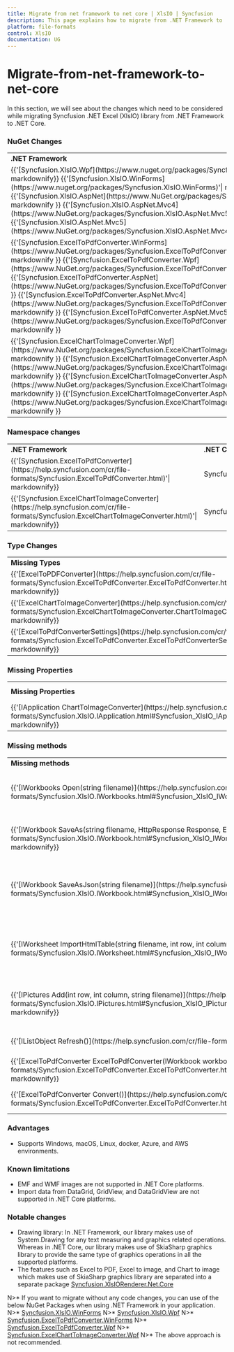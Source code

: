 ```yaml
---
title: Migrate from net framework to net core | XlsIO | Syncfusion
description: This page explains how to migrate from .NET Framework to .NET Core.
platform: file-formats
control: XlsIO
documentation: UG
---
```


# Migrate-from-net-framework-to-net-core

In this section, we will see about the changes which need to be considered while migrating Syncfusion .NET Excel (XlsIO) library from .NET Framework to .NET Core.

### NuGet Changes
<table>
        <tr>
            <td>
                <b>.NET Framework</b>
            </td>
            <td>
                <b>.NET Core</b>
            </td>
        </tr>
        <tr>
            <td>
				{{'[Syncfusion.XlsIO.Wpf](https://www.nuget.org/packages/Syncfusion.XlsIO.Wpf)'| markdownify}}
				{{'[Syncfusion.XlsIO.WinForms](https://www.nuget.org/packages/Syncfusion.XlsIO.WinForms)'| markdownify}}
                {{'[Syncfusion.XlsIO.AspNet](https://www.NuGet.org/packages/Syncfusion.XlsIO.AspNet)'| markdownify }}
                {{'[Syncfusion.XlsIO.AspNet.Mvc4](https://www.NuGet.org/packages/Syncfusion.XlsIO.AspNet.Mvc5)'| markdownify }}
                {{'[Syncfusion.XlsIO.AspNet.Mvc5](https://www.NuGet.org/packages/Syncfusion.XlsIO.AspNet.Mvc4)'| markdownify }}
            </td>
            <td>
               {{'[Syncfusion.XlsIO.Net.Core](https://www.NuGet.org/packages/Syncfusion.XlsIO.Net.Core)'| markdownify }}
            </td>
        </tr>
        <tr>
            <td>
			{{'[Syncfusion.ExcelToPdfConverter.WinForms](https://www.NuGet.org/packages/Syncfusion.ExcelToPdfConverter.WinForms)'| markdownify }}
			{{'[Syncfusion.ExcelToPdfConverter.Wpf](https://www.NuGet.org/packages/Syncfusion.ExcelToPdfConverter.Wpf)'| markdownify }}
			{{'[Syncfusion.ExcelToPdfConverter.AspNet](https://www.NuGet.org/packages/Syncfusion.ExcelToPdfConverter.AspNet)'| markdownify }}
			{{'[Syncfusion.ExcelToPdfConverter.AspNet.Mvc4](https://www.NuGet.org/packages/Syncfusion.ExcelToPdfConverter.AspNet.Mvc4)'| markdownify }}
                {{'[Syncfusion.ExcelToPdfConverter.AspNet.Mvc5](https://www.NuGet.org/packages/Syncfusion.ExcelToPdfConverter.AspNet.Mvc5)'| markdownify }}
            </td>
            <td>
                {{'[Syncfusion.XlsIORenderer](https://www.NuGet.org/packages/Syncfusion.XlsIORenderer.Net.Core)'| markdownify }}
            </td>
        </tr>
        <tr>
            <td>
             {{'[Syncfusion.ExcelChartToImageConverter.Wpf](https://www.NuGet.org/packages/Syncfusion.ExcelChartToImageConverter.Wpf)'| markdownify }}
			{{'[Syncfusion.ExcelChartToImageConverter.AspNet](https://www.NuGet.org/packages/Syncfusion.ExcelChartToImageConverter.AspNet)'| markdownify }}
			{{'[Syncfusion.ExcelChartToImageConverter.AspNet.Mvc4](https://www.NuGet.org/packages/Syncfusion.ExcelChartToImageConverter.AspNet.Mvc4)'| markdownify }}
                {{'[Syncfusion.ExcelChartToImageConverter.AspNet.Mvc5](https://www.NuGet.org/packages/Syncfusion.ExcelChartToImageConverter.AspNet.Mvc5)'| markdownify }}
            </td>
            <td>
                Not needed. Same functionalities are moved to {{'[Syncfusion.XlsIORenderer](https://www.NuGet.org/packages/Syncfusion.XlsIORenderer.Net.Core)'| markdownify }}
            </td>
        </tr>
</table>

### Namespace changes

<table>
        <tr>
            <td>
                <b>.NET Framework</b> 
            </td>
            <td>
                <b>.NET Core</b> 
            </td>
        </tr>
        <tr>
            <td>
                {{'[Syncfusion.ExcelToPdfConverter](https://help.syncfusion.com/cr/file-formats/Syncfusion.ExcelToPdfConverter.html)'| markdownify}}
            </td>
            <td>
                Syncfusion.XlsIORenderer 
            </td>
        </tr>
		<tr>
            <td>
                {{'[Syncfusion.ExcelChartToImageConverter](https://help.syncfusion.com/cr/file-formats/Syncfusion.ExcelChartToImageConverter.html)'| markdownify}}
            </td>
            <td>
                Syncfusion.XlsIORenderer 
            </td>
        </tr>
</table>

### Type Changes
<table>
        <tr>
            <td>
                <b>Missing Types</b> 
            </td>
            <td>
                <b>Alternate Types</b> 
            </td>
        </tr>
        <tr>
            <td>
                {{'[ExcelToPDFConverter](https://help.syncfusion.com/cr/file-formats/Syncfusion.ExcelToPdfConverter.ExcelToPdfConverter.html)'| markdownify}}
            </td>
            <td>
                XlsIORenderer 
            </td>
        </tr>
        <tr>
            <td>
                {{'[ExcelChartToImageConverter](https://help.syncfusion.com/cr/file-formats/Syncfusion.ExcelChartToImageConverter.ChartToImageConverter.html)'| markdownify}}
            </td>
            <td>
                XlsIORenderer 
            </td>
        </tr>
	   <tr>
            <td>
                {{'[ExcelToPdfConverterSettings](https://help.syncfusion.com/cr/file-formats/Syncfusion.ExcelToPdfConverter.ExcelToPdfConverterSettings.html)'| markdownify}}
            </td>
            <td>
                XlsIORendererSettings
            </td>
        </tr>
</table>


### Missing Properties
<table>
        <tr>
            <td>
                <b>Missing Properties</b> 
            </td>
            <td>
                <b>Alternate Properties</b> 
            </td>
        </tr>
        <tr>
            <td>
                {{'[IApplication ChartToImageConverter](https://help.syncfusion.com/cr/file-formats/Syncfusion.XlsIO.IApplication.html#Syncfusion_XlsIO_IApplication_ChartToImageConverter)'| markdownify}}
            </td>
            <td>
                IApplication XlsIORenderer 
            </td>
        </tr>
</table>

### Missing methods
<table>
        <tr>
            <td>
                <b>Missing methods</b> 
            </td>
            <td>
                <b>Alternate methods</b> 
            </td>
        </tr>
        <tr>
            <td>
                {{'[IWorkbooks Open(string filename)](https://help.syncfusion.com/cr/file-formats/Syncfusion.XlsIO.IWorkbooks.html#Syncfusion_XlsIO_IWorkbooks_Open_System_String_)'| markdownify}}
            </td>
            <td>
			The document can be opened as a file stream from the file system using IWorkbooks Open(Stream stream)                   
            </td>
        </tr>
        <tr>
            <td>
                {{'[IWorkbook SaveAs(string filename, HttpResponse Response, ExcelDownloadType type)](https://help.syncfusion.com/cr/file-formats/Syncfusion.XlsIO.IWorkbook.html#Syncfusion_XlsIO_IWorkbook_SaveAs_System_String_Syncfusion_XlsIO_ExcelSaveType_System_Web_HttpResponse_)'| markdownify}}
            </td>
            <td>
			The document can be saved as a file stream to the file system using IWorkbook SaveAs(Stream stream) 
            </td>
        </tr>
        <tr>
            <td>
                {{'[IWorkbook SaveAsJson(string filename)](https://help.syncfusion.com/cr/file-formats/Syncfusion.XlsIO.IWorkbook.html#Syncfusion_XlsIO_IWorkbook_SaveAsJson_System_String_)'| markdownify}}
            </td>
            <td>
                The document can be saved as a file stream to the file system using IWorkbook SaveAsJson(Stream stream) 
            </td>
        </tr>
        <tr>
            <td>
                {{'[IWorksheet ImportHtmlTable(string filename, int row, int column)](https://help.syncfusion.com/cr/file-formats/Syncfusion.XlsIO.IWorksheet.html#Syncfusion_XlsIO_IWorksheet_ImportHtmlTable_System_String_System_Int32_System_Int32_)'| markdownify}}
            </td>
            <td>
                The HTML table can be imported as a file stream from the file system using IWorksheet ImportHtmlTable(Stream stream, int row, int column) 
            </td>
        </tr>
		<tr>
            <td>
                {{'[IPictures Add(int row, int column, string filename)](https://help.syncfusion.com/cr/file-formats/Syncfusion.XlsIO.IPictures.html#Syncfusion_XlsIO_IPictures_AddPicture_System_Int32_System_Int32_System_Int32_System_Int32_System_String_)'| markdownify}}
            </td>
            <td>
                A picture can be added as a stream from the file system using IPictures Add(int row, int column, Stream stream) 
            </td>
        </tr>
        <tr>
            <td>
                {{'[IListObject Refresh()](https://help.syncfusion.com/cr/file-formats/Syncfusion.XlsIO.IListObject.html#Syncfusion_XlsIO_IListObject_Refresh)'| markdownify}}
            </td>
            <td>
                Not supported due to .NET Framework limitation. 
            </td>
        </tr>
        <tr>
            <td>
                {{'[ExcelToPdfConverter ExcelToPdfConverter(IWorkbook workbook)](https://help.syncfusion.com/cr/file-formats/Syncfusion.ExcelToPdfConverter.ExcelToPdfConverter.html#Syncfusion_ExcelToPdfConverter_ExcelToPdfConverter__ctor_Syncfusion_XlsIO_IWorkbook_)'| markdownify}}
            </td>
            <td>
                XlsIORenderer XlsIORenderer() 
            </td>
        </tr>
        <tr>
            <td>
                {{'[ExcelToPdfConverter Convert()](https://help.syncfusion.com/cr/file-formats/Syncfusion.ExcelToPdfConverter.ExcelToPdfConverter.html#Syncfusion_ExcelToPdfConverter_ExcelToPdfConverter_Convert)'| markdownify}}
            </td>
            <td>
                XlsIORenderer ConvertToPDF(IWorkbook workbook) 
            </td>
        </tr>
</table>


### Advantages
*	Supports Windows, macOS, Linux, docker, Azure, and AWS environments.

### Known limitations
*	EMF and WMF images are not supported in .NET Core platforms.
*	Import data from DataGrid, GridView, and DataGridView are not supported in .NET Core platforms.

### Notable changes
*	Drawing library: In .NET Framework, our library makes use of System.Drawing for any text measuring and graphics related operations. Whereas in .NET Core, our library makes use of SkiaSharp graphics library to provide the same type of graphics operations in all the supported platforms.
*	The features such as Excel to PDF, Excel to image, and Chart to image which makes use of SkiaSharp graphics library are separated into a separate package [Syncfusion.XlsIORenderer.Net.Core](https://www.NuGet.org/packages/Syncfusion.XlsIORenderer.Net.Core)

N>* If you want to migrate without any code changes, you can use of the below NuGet Packages when using .NET Framework in your application.
N>*	[Syncfusion.XlsIO.WinForms](https://www.NuGet.org/packages/Syncfusion.XlsIO.WinForms)
N>*	[Syncfusion.XlsIO.Wpf](https://www.NuGet.org/packages/Syncfusion.XlsIO.Wpf)
N>*	[Syncfusion.ExcelToPdfConverter.WinForms](https://www.NuGet.org/packages/Syncfusion.ExcelToPdfConverter.WinForms)
N>*	[Syncfusion.ExcelToPdfConverter.Wpf](https://www.NuGet.org/packages/Syncfusion.ExcelToPdfConverter.Wpf)
N>*	[Syncfusion.ExcelChartToImageConverter.Wpf](https://www.NuGet.org/packages/Syncfusion.ExcelChartToImageConverter.WPF)
N>* The above approach is not recommended.